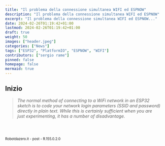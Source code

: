 ```yaml
---
title: "Il problema della connessione simultanea WIFI ed ESPNOW"
description: "Il problema della connessione simultanea WIFI ed ESPNOW"
excerpt: "Il problema della connessione simultanea WIFI ed ESPNOW..."
date: 2024-02-26T01:19:42+01:00
lastmod: 2024-02-26T01:19:42+01:00
draft: true
weight: 50
images: ["header.jpeg"]
categories: ["News"]
tags: ["ESP32", "PlatformIO", "ESPNOW", "WIFI"]
contributors: ["sergio rame"]
pinned: false
homepage: false
mermaid: true
---
```




<!-- https://randomnerdtutorials.com/esp32-esp-now-wi-fi-web-server/  -->

## Inizio

> *The normal method of connecting to a WiFi network in an ESP32 sketch is to code your network login parameters (SSID and password) directly in plain text. While this is certainly sufficient when you are just experimenting, it has a number of disadvantage.*
<br>
<br>
<p style="font-size: 0.80em;">Robotdazero.it - post - R.155.0.2.0</p>
